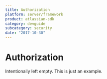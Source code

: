 ```yaml
---
title: Authorization
platform: server/framework
product: atlassian-sdk
category: devguide
subcategory: security
date: "2017-10-30"
---
```

# Authorization

Intentionally left empty. This is just an example.


